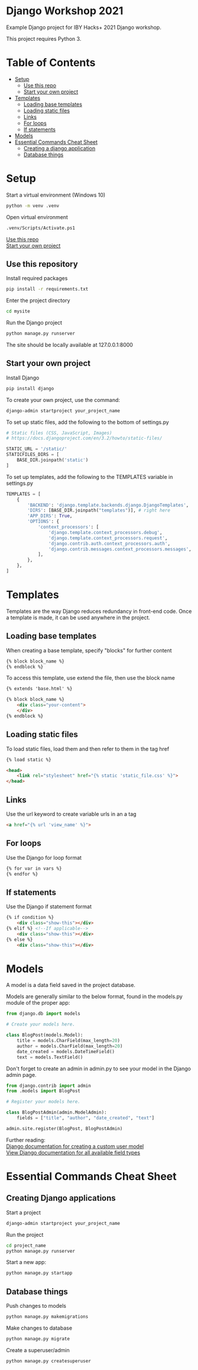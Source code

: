 # Django Workshop 2021
Example Django project for IBY Hacks+ 2021 Django workshop.

This project requires Python 3.

# Table of Contents

* [Setup](#Setup)
  * [Use this repo](#Use-this-repository)
  * [Start your own project](#Start-your-own-project)
* [Templates](#Templates)
  * [Loading base templates](#Loading-base-templates)
  * [Loading static files](#Loading-static-files)
  * [Links](#Links)
  * [For loops](#For-loops)
  * [If statements](#If-statements)
* [Models](#Models)
* [Essential Commands Cheat Sheet](#Essential-Commands-Cheat-Sheet)
  * [Creating a django application](#Creating-django-applications)
  * [Database things](#Database-things)

# Setup

Start a virtual environment (Windows 10)
```bash
python -m venv .venv
```

Open virtual environment
```bash
.venv/Scripts/Activate.ps1
```

[Use this repo](#Use-this-repository)\
[Start your own project](#Start-your-own-project)

## Use this repository

Install required packages
```bash
pip install -r requirements.txt
```

Enter the project directory
```bash
cd mysite
```

Run the Django project
```bash
python manage.py runserver
```

The site should be locally available at 127.0.0.1:8000

## Start your own project

Install Django
```bash
pip install django
```

To create your own project, use the command:
```bash
django-admin startproject your_project_name
```

To set up static files, add the following to the bottom of settings.py
```python
# Static files (CSS, JavaScript, Images)
# https://docs.djangoproject.com/en/3.2/howto/static-files/

STATIC_URL = '/static/'
STATICFILES_DIRS = [
    BASE_DIR.joinpath('static')
]
```

To set up templates, add the following to the TEMPLATES variable in settings.py
```python
TEMPLATES = [
    {
        'BACKEND': 'django.template.backends.django.DjangoTemplates',
        'DIRS': [BASE_DIR.joinpath("templates")], # right here
        'APP_DIRS': True,
        'OPTIONS': {
            'context_processors': [
                'django.template.context_processors.debug',
                'django.template.context_processors.request',
                'django.contrib.auth.context_processors.auth',
                'django.contrib.messages.context_processors.messages',
            ],
        },
    },
]
```

# Templates

Templates are the way Django reduces redundancy in front-end code. Once a template is made, it can be used anywhere in the project.

## Loading base templates

When creating a base template, specify "blocks" for further content
```html
{% block block_name %}
{% endblock %}
```

To access this template, use extend the file, then use the block name
```html
{% extends 'base.html' %}

{% block block_name %}
    <div class="your-content">
    </div>
{% endblock %}
```

## Loading static files

To load static files, load them and then refer to them in the tag href
```html
{% load static %}

<head>
    <link rel="stylesheet" href="{% static 'static_file.css' %}">
</head>
```

## Links

Use the url keyword to create variable urls in an a tag
```html
<a href="{% url 'view_name' %}">
```

## For loops

Use the Django for loop format
```html
{% for var in vars %}
{% endfor %}
```

## If statements

Use the Django if statement format
```html
{% if condition %}
    <div class="show-this"></div>
{% elif %} <!--If applicable-->
    <div class="show-this"></div>
{% else %}
    <div class="show-this"></div>
```

# Models

A model is a data field saved in the project database.

Models are generally similar to the below format, found in the models.py module of the proper app:
```python
from django.db import models

# Create your models here.

class BlogPost(models.Model):
    title = models.CharField(max_length=20)
    author = models.CharField(max_length=20)
    date_created = models.DateTimeField()
    text = models.TextField()
```

Don't forget to create an admin in admin.py to see your model in the Django admin page.
```python
from django.contrib import admin
from .models import BlogPost

# Register your models here.

class BlogPostAdmin(admin.ModelAdmin):
    fields = ["title", "author", "date_created", "text"]

admin.site.register(BlogPost, BlogPostAdmin)
```

Further reading: \
[Django documentation for creating a custom user model](https://docs.djangoproject.com/en/3.2/topics/auth/customizing/)\
[View Django documentation for all available field types](https://docs.djangoproject.com/en/3.2/ref/models/fields/)

# Essential Commands Cheat Sheet

## Creating Django applications

Start a project
```bash
django-admin startproject your_project_name
```

Run the project
```bash
cd project_name
python manage.py runserver
```

Start a new app:
```bash
python manage.py startapp
```

## Database things

Push changes to models
```bash
python manage.py makemigrations
```

Make changes to database
```bash
python manage.py migrate
```

Create a superuser/admin
```bash
python manage.py createsuperuser
```


